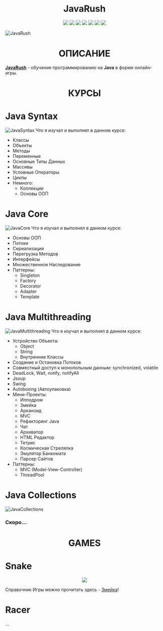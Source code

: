 <h1 align="center">JavaRush</h1>

<p align="center"> 
<img src="https://img.shields.io/github/watchers/AvengerDima/JavaRush?style=flat-square" />
<img src="https://img.shields.io/github/commit-activity/m/AvengerDima/JavaRush?style=flat-square" />
<img src="https://img.shields.io/github/issues/AvengerDima/JavaRush?style=flat-square" />
<img src="https://img.shields.io/badge/made%20by-AvengerDima-green" />
<img src="https://img.shields.io/github/languages/top/AvengerDima/JavaRush?color=white-green&style=flat-square" />
<img src="https://img.shields.io/github/stars/AvengerDima/JavaRush?style=flat-square" />
<img src="https://img.shields.io/badge/PRs-welcome-blue?style=flat-square" />
</p>

![JavaRush](https://static.tildacdn.com/tild6461-3130-4236-a331-366438373439/Bage.jpg)
<h1 align="center">ОПИСАНИЕ</h1>


**[JavaRush](https://javarush.ru)** - обучение программированию на **Java** в форме онлайн-игры.
<h1 align="center">КУРСЫ</h1>

# Java Syntax
![JavaSyntax](https://javarush.ru/assets/images/site/quests/covers/main/quest-java-syntax.webp)
Что я изучал и выполнял в данном курсе:
* Классы
* Объекты
* Методы
* Переменные
* Основные Типы Данных
* Массивы 
* Условные Операторы
* Циклы
* Немного:
  * Коллекции
  * Основы ООП

# Java Core
![JavaCore](https://javarush.ru/assets/images/site/quests/covers/main/quest-java-core.webp)
Что я изучал и выполнял в данном курсе:
* Основы ООП
* Потоки
* Сериализация
* Перегрузка Методов
* Интерфейсы
* Множественное Наследование
* Паттерны:
  * Singleton
  * Factory
  * Decorator
  * Adapter
  * Template

# Java Multithreading
![JavaMultithreading](https://javarush.ru/assets/images/site/quests/covers/main/quest-java-multithreading.webp)
Что я изучал и выполнял в данном курсе:
* Устройство Объекта:
  * Object
  * String
  * Внутренние Классы
* Создание и Остановка Потоков
* Совместный доступ к монопольным данным: synchronized, volatile
* DeadLock, Wait, notify, notifyAll
* Jsoup
* Swing
* Autoboxing (Автоупаковка)
* Мини-Проекты:
  * Ипподром
  * Змейка
  * Арканоид
  * MVC
  * Рефакторинг Java
  * Чат
  * Архиватор
  * HTML Редактор
  * Тетрис
  * Космическая Стрелялка
  * Эмулятор Банкомата
  * Парсер Сайтов
* Паттерны:
  * MVC (Model-View-Controller)
  * ThreadPool

# Java Collections
![JavaCollections](https://javarush.ru/assets/images/site/quests/covers/main/quest-java-collections.webp)
### Скоро...

<h1 align="center">GAMES</h1>

# Snake
<p align="center"> 
<img src="https://media.giphy.com/media/jVO4zAQHgQxlWZL8L1/giphy.gif" />
</p>

Справочник Игры можно прочитать здесь - [Змейка](https://github.com/AvengerDima/JavaRush/blob/9f05d4a083646f859182c332040e4d0164b0bbbc/Games/src/main/java/snake/README.md)!

# Racer
...
